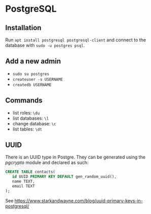 # PostgreSQL

## Installation

Run `apt install postgresql postgresql-client` and connect 
to the database with `sudo -u postgres psql`.

## Add a new admin

- `sudo su postgres`
- `createuser -s USERNAME`
- `createdb USERNAME`

## Commands

- list roles: `\du`
- list databases: `\l`
- change database: `\c`
- list tables: `\dt`

## UUID

There is an UUID type in Postgre. They can be generated
using the _pgcrypto_ module and declared as such:

```SQL
CREATE TABLE contacts(
   id UUID PRIMARY KEY DEFAULT gen_random_uuid(),
   name TEXT,
   email TEXT
);
```

See https://www.starkandwayne.com/blog/uuid-primary-keys-in-postgresql/
